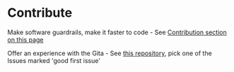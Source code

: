 # Contribute

Make software guardrails, make it faster to code -
See [Contribution section on this page](coding.md)

Offer an experience with the Gita -
See [this repository](https://github.com/sudeeprp/GitaPower/issues), pick one of the Issues marked 'good first issue'
